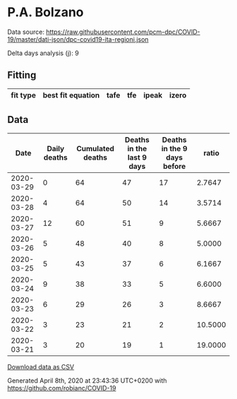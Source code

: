 # P.A. Bolzano

Data source: https://raw.githubusercontent.com/pcm-dpc/COVID-19/master/dati-json/dpc-covid19-ita-regioni.json

Delta days analysis (j): 9

## Fitting 
|fit type|best fit equation|tafe|tfe|ipeak|izero|
|-------|-----|--------|------|---|---|

## Data
|Date|Daily deaths|Cumulated deaths|Deaths in the last 9 days|Deaths in the 9 days before|ratio|
|----|----------|-----------|-------|--------------------|-----|
|2020-03-29|0|64|47|17|2.7647|
|2020-03-28|4|64|50|14|3.5714|
|2020-03-27|12|60|51|9|5.6667|
|2020-03-26|5|48|40|8|5.0000|
|2020-03-25|5|43|37|6|6.1667|
|2020-03-24|9|38|33|5|6.6000|
|2020-03-23|6|29|26|3|8.6667|
|2020-03-22|3|23|21|2|10.5000|
|2020-03-21|3|20|19|1|19.0000|

[Download data as CSV](COVID-19_p.a._bolzano_j9_2020-03-29.csv)

Generated April 8th, 2020 at 23:43:36 UTC+0200 with https://github.com/robianc/COVID-19
